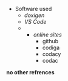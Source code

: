 * Software used
   * *doxigen*
   * *VS Code*
   * * *online sites*
        * github
        * codiga
        * codacy
        * codac

**no other refrences**
